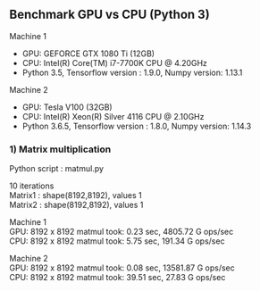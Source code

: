 ## Benchmark GPU vs CPU (Python 3)

Machine 1  
  * GPU: GEFORCE GTX 1080 Ti (12GB)    
  * CPU: Intel(R) Core(TM) i7-7700K CPU @ 4.20GHz  
  * Python 3.5, Tensorflow version : 1.9.0, Numpy version: 1.13.1  
          
Machine 2  
  * GPU: Tesla V100 (32GB)    
  * CPU: Intel(R) Xeon(R) Silver 4116 CPU @ 2.10GHz  
  * Python 3.6.5, Tensorflow version : 1.8.0, Numpy version: 1.14.3



### 1) Matrix multiplication
Python script : matmul.py

10 iterations  
Matrix1 : shape(8192,8192), values 1  
Matrix2 : shape(8192,8192), values 1  

Machine 1  
GPU: 8192 x 8192 matmul took: 0.23 sec, 4805.72 G ops/sec  
CPU: 8192 x 8192 matmul took: 5.75 sec, 191.34 G ops/sec  

Machine 2  
GPU: 8192 x 8192 matmul took: 0.08 sec, 13581.87 G ops/sec  
CPU: 8192 x 8192 matmul took: 39.51 sec, 27.83 G ops/sec  




